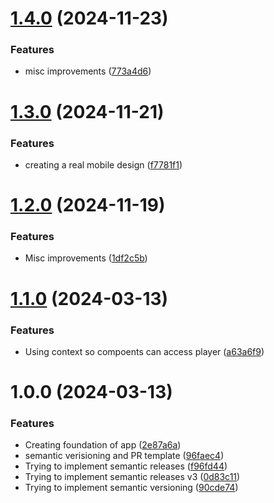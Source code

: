 # [1.4.0](https://github.com/eivu/client-react-ts/compare/v1.3.0...v1.4.0) (2024-11-23)


### Features

* misc improvements ([773a4d6](https://github.com/eivu/client-react-ts/commit/773a4d63605a05286aa0f1b4851bc3f99cc33a42))

# [1.3.0](https://github.com/eivu/client-react-ts/compare/v1.2.0...v1.3.0) (2024-11-21)


### Features

* creating a real mobile design ([f7781f1](https://github.com/eivu/client-react-ts/commit/f7781f1011b78355d6b06543e4fa3c2da6e66feb))

# [1.2.0](https://github.com/eivu/client-react-ts/compare/v1.1.0...v1.2.0) (2024-11-19)


### Features

* Misc improvements ([1df2c5b](https://github.com/eivu/client-react-ts/commit/1df2c5b5baf344946dcee392e3fedb9616f4abc3))

# [1.1.0](https://github.com/eivu/client-react-ts/compare/v1.0.0...v1.1.0) (2024-03-13)


### Features

* Using context so compoents can access player ([a63a6f9](https://github.com/eivu/client-react-ts/commit/a63a6f955da89a2c68990810b46e5e0073d3e6d3))

# 1.0.0 (2024-03-13)


### Features

* Creating foundation of app ([2e87a6a](https://github.com/eivu/client-react-ts/commit/2e87a6a255cca38f274dd0438fed0bc6bfb10957))
* semantic verisioning and PR template ([96faec4](https://github.com/eivu/client-react-ts/commit/96faec4616d782b3a0fdff470bc8ba71b72c7510))
* Trying to implement semantic releases ([f96fd44](https://github.com/eivu/client-react-ts/commit/f96fd44d76e0cdac995b0f8fa96ea106ba57206d))
* Trying to implement semantic releases v3 ([0d83c11](https://github.com/eivu/client-react-ts/commit/0d83c117dd76c9122c33d3f7cb2d49176191ab99))
* Trying to implement semantic versioning ([90cde74](https://github.com/eivu/client-react-ts/commit/90cde74655f558a7af8bb267055a8cb524c34d68))
